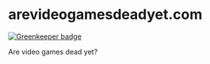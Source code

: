 arevideogamesdeadyet.com
========================

[![Greenkeeper badge](https://badges.greenkeeper.io/TheSeg/arevideogamesdeadyet.com.svg)](https://greenkeeper.io/)

Are video games dead yet?
